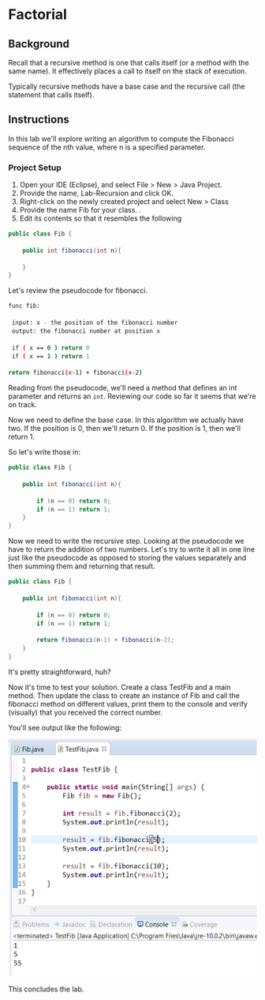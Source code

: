 # Factorial 

## Background

Recall that a recursive method is one that calls itself (or a method with the same name). It effectively places a call to itself on the stack of execution.

Typically recursive methods have a base case and the recursive call (the statement that calls itself).

## Instructions

In this lab we'll explore writing an algorithm to compute the Fibonacci sequence of the nth value, where n is a specified parameter.

### Project Setup

1. Open your IDE (Eclipse), and select File > New > Java Project. 
2. Provide the name, Lab-Recursion and click OK. 
3. Right-click on the newly created project and select New > Class 
4. Provide the name Fib for your class. . 
5. Edit its contents so that it resembles the following

```java
public class Fib {

    public int fibonacci(int n){

    }
}
```

Let's review the pseudocode for fibonacci.

```bash
func fib:

 input: x - the position of the fibonacci number
 output: the fibonacci number at position x

 if ( x == 0 ) return 0
 if ( x == 1 ) return 1

return fibonacci(x-1) + fibonacci(x-2)
```

Reading from the pseudocode, we'll need a method that defines an int parameter and returns an `int`. Reviewing our code so far it seems that we're on track.

Now we need to define the base case. In this algorithm we actually have two. If the position is 0, then we'll return 0. If the position is 1, then we'll return 1.

So let's write those in:

```java
public class Fib {

    public int fibonacci(int n){

        if (n == 0) return 0;
        if (n == 1) return 1;
    }
}
```

Now we need to write the recursive step. Looking at the pseudocode we have to return the addition of two numbers. Let's try to write it all in one line just like the pseudocode as opposed to storing the values separately and then summing them and returning that result.

```java
public class Fib {

    public int fibonacci(int n){

        if (n == 0) return 0;
        if (n == 1) return 1;

        return fibonacci(n-1) + fibonacci(n-2);
    }
}
```

It's pretty straightforward, huh?

Now it's time to test your solution. Create a class TestFib and a main method. Then update the class to create an instance of Fib and call the fibonacci method on different values, print them to the console and verify (visually) that you received the correct number.

You'll see output like the following:

![](images/image-1.png)

This concludes the lab.